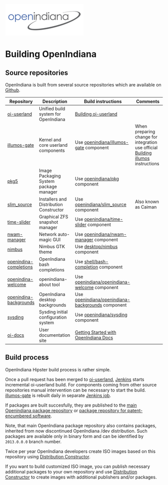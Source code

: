 <!--

The contents of this Documentation are subject to the Public Documentation License Version 1.01
(the "License"); you may only use this Documentation if you comply with the terms of this License.
A copy of the License is available at http://illumos.org/license/PDL.

The Original Documentation is _________________.

The Initial Writer of the Original Documentation is  Aurelien Larcher Copyright (C) 2017.
All Rights Reserved. (Initial Writer contact(s):________________[Insert hyperlink/alias]).

Contributor(s): Alexander Pyhalov

Portions created by Alexander Pyhalov are Copyright (C) 2019.

Portions created by ______ are Copyright (C)_________[Insert year(s)].
All Rights Reserved. (Contributor contact(s):________________[Insert hyperlink/alias]).

-->

<img src = "../../Openindiana.png">

# Building OpenIndiana

## Source repositories

OpenIndiana is built from several source repositories which are available on [Github](https://github.com/OpenIndiana).

 Repository  |  Description  | Build instructions | Comments
 ---------   | ------------- | ------------------ | --------
 [oi-userland](https://github.com/OpenIndiana/oi-userland) | Unified build system for OpenIndiana | [Building oi-userland](./userland.md)
 [illumos-gate](https://github.com/illumos/illumos-gate) | Kernel and core userland components | Use [openindiana/illumos-gate](https://github.com/OpenIndiana/oi-userland/tree/oi/hipster/components/openindiana/illumos-gate) component | When preparing change for integration use official [Building illumos](https://illumos.org/docs/developers/build/) instructions
 [pkg5](https://github.com/OpenIndiana/pkg5)| Image Packaging System package manager | Use [openindiana/pkg](https://github.com/OpenIndiana/oi-userland/tree/oi/hipster/components/openindiana/pkg) component
 [slim_source](https://github.com/OpenIndiana/slim_source)| Installers and Distribution Constructor | Use [openindiana/slim_source](https://github.com/OpenIndiana/oi-userland/tree/oi/hipster/components/openindiana/slim_source) component | Also known as Caiman
 [time-slider](https://github.com/OpenIndiana/time-slider) | Graphical ZFS snapshot manager | Use [openindiana/time-slider](https://github.com/OpenIndiana/oi-userland/tree/oi/hipster/components/openindiana/time-slider) component
 [nwam-manager](https://github.com/OpenIndiana/nwam-manager) | Network auto-magic GUI | Use [openindiana/nwam-manager](https://github.com/OpenIndiana/oi-userland/tree/oi/hipster/components/openindiana/nwam-manager) component
 [nimbus](https://github.com/OpenIndiana/nimbus) | Nimbus GTK theme | Use [desktop/nimbus](https://github.com/OpenIndiana/oi-userland/tree/oi/hipster/components/desktop/nimbus) component
 [openindina-completions](https://github.com/OpenIndiana/openindiana-completions) | OpenIndiana bash completions | Use [shell/bash-completion](https://github.com/OpenIndiana/oi-userland/tree/oi/hipster/components/shell/bash-completion) component
 [openindina-welcome](https://github.com/OpenIndiana/openindiana-welcome) | openindiana-about tool | Use [openindiana/openindiana-welcome](https://github.com/OpenIndiana/oi-userland/tree/oi/hipster/components/openindiana/openindiana-welcome) component
 [openindina-backgrounds](https://github.com/OpenIndiana/openindiana-backgrounds) | OpenIndiana desktop backgrounds | Use [openindiana/openindiana-backgrounds](https://github.com/OpenIndiana/oi-userland/tree/oi/hipster/components/openindiana/openindiana-backgrounds) component
 [sysding](https://github.com/OpenIndiana/sysding) | Sysding initial configuration system | Use [openindiana/sysding](https://github.com/OpenIndiana/oi-userland/tree/oi/hipster/components/openindiana/sysding) component
 [oi-docs](https://github.com/OpenIndiana/oi-docs) | User documentation site | [Getting Started with OpenIndiana Docs](../contrib/getting-started.md)

## Build process

OpenIndiana Hipster build process is rather simple.

Once a pull request has been merged to [oi-userland](https://github.com/OpenIndiana/oi-userland), [Jenkins](https://hipster.openindiana.org/jenkins/) starts incremental oi-userland build.
For components coming from other source repositories manual intervention can be necessary to start the build.
[illumos-gate](https://github.com/illumos/illumos-gate) is rebuilt daily in separate [Jenkins job](https://hipster.openindiana.org/jenkins/job/illumos-gate/).

If packages are built succesfully, they are published to the [main Openindiana package repository](http://pkg.openindiana.org/hipster/) or [package repository for patent-encumbered software](http://pkg.openindiana.org/hipster-encumbered/).

Note, that main OpenIndiana package repository also contains packages, inherited from now discontinued OpenIndiana /dev distribution.
Such packages are available only in binary form and can be identified by `2013.0.0.0` branch number.

Twice per year OpenIndiana developers create ISO images based on this repository using [Distribution Constructor](./distribution-constructor.md).

If you want to build customized ISO image, you can publish necessary additional packages to your own repository and use [Distribution Constructor](./distribution-constructor.md) to create images with additional publishers and/or packages.
